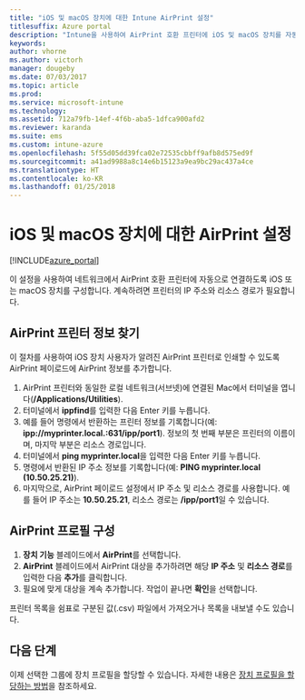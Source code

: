 ```yaml
---
title: "iOS 및 macOS 장치에 대한 Intune AirPrint 설정"
titlesuffix: Azure portal
description: "Intune을 사용하여 AirPrint 호환 프린터에 iOS 및 macOS 장치를 자동으로 연결하는 방법을 알아봅니다.\""
keywords: 
author: vhorne
ms.author: victorh
manager: dougeby
ms.date: 07/03/2017
ms.topic: article
ms.prod: 
ms.service: microsoft-intune
ms.technology: 
ms.assetid: 712a79fb-14ef-4f6b-aba5-1dfca900afd2
ms.reviewer: karanda
ms.suite: ems
ms.custom: intune-azure
ms.openlocfilehash: 5f55d05dd39fca02e72535cbbff9afb8d575ed9f
ms.sourcegitcommit: a41ad9988a8c14e6b15123a9ea9bc29ac437a4ce
ms.translationtype: HT
ms.contentlocale: ko-KR
ms.lasthandoff: 01/25/2018
---
```

# <a name="airprint-settings-for-ios-and-macos-devices"></a>iOS 및 macOS 장치에 대한 AirPrint 설정

[!INCLUDE[azure_portal](./includes/azure_portal.md)]

이 설정을 사용하여 네트워크에서 AirPrint 호환 프린터에 자동으로 연결하도록 iOS 또는 macOS 장치를 구성합니다. 계속하려면 프린터의 IP 주소와 리소스 경로가 필요합니다.

## <a name="find-airprint-printer-information"></a>AirPrint 프린터 정보 찾기

이 절차를 사용하여 iOS 장치 사용자가 알려진 AirPrint 프린터로 인쇄할 수 있도록 AirPrint 페이로드에 AirPrint 정보를 추가합니다.

1. AirPrint 프린터와 동일한 로컬 네트워크(서브넷)에 연결된 Mac에서 터미널을 엽니다(**/Applications/Utilities**).
2. 터미널에서 **ippfind**를 입력한 다음 Enter 키를 누릅니다.
3. 예를 들어 명령에서 반환하는 프린터 정보를 기록합니다(예: **ipp://myprinter.local.:631/ipp/port1**). 정보의 첫 번째 부분은 프린터의 이름이며, 마지막 부분은 리소스 경로입니다.
4. 터미널에서 **ping myprinter.local**을 입력한 다음 Enter 키를 누릅니다.
5. 명령에서 반환된 IP 주소 정보를 기록합니다(예: **PING myprinter.local (10.50.25.21)**).
6. 마지막으로, AirPrint 페이로드 설정에서 IP 주소 및 리소스 경로를 사용합니다. 예를 들어 IP 주소는 **10.50.25.21**, 리소스 경로는 **/ipp/port1**일 수 있습니다.

## <a name="configure-an-airprint-profile"></a>AirPrint 프로필 구성

1. **장치 기능** 블레이드에서 **AirPrint**를 선택합니다.
2. **AirPrint** 블레이드에서 AirPrint 대상을 추가하려면 해당 **IP 주소** 및 **리소스 경로**를 입력한 다음 **추가**를 클릭합니다.
3. 필요에 맞게 대상을 계속 추가합니다. 작업이 끝나면 **확인**을 선택합니다.

프린터 목록을 쉼표로 구분된 값(.csv) 파일에서 가져오거나 목록을 내보낼 수도 있습니다.


## <a name="next-steps"></a>다음 단계

이제 선택한 그룹에 장치 프로필을 할당할 수 있습니다. 자세한 내용은 [장치 프로필을 할당하는 방법](device-profile-assign.md)을 참조하세요.